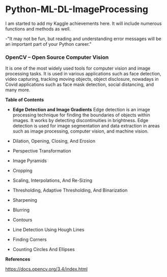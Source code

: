 # Python-ML-DL-ImageProcessing

I am started to add my Kaggle achievements here. It will include numerous functions and methods as well.

-"It may not be fun, but reading and understanding error messages will be an important part of your Python career."


### OpenCV – Open Source Computer Vision

It is one of the most widely used tools for computer vision and image processing tasks. It is used in various applications such as face detection, video capturing, tracking moving objects, object disclosure, nowadays in Covid applications such as face mask detection, social distancing, and many more.

**Table of Contents**
- **Edge Detection and Image Gradients**
   Edge detection is an image processing technique for finding the boundaries of objects within images. It works by detecting discontinuities in brightness. 
   Edge detection is used for image segmentation and data extraction in areas such as image processing, computer vision, and machine vision.

- Dilation, Opening, Closing, And Erosion

- Perspective Transformation

- Image Pyramids

- Cropping

- Scaling, Interpolations, And Re-Sizing

- Thresholding, Adaptive Thresholding, And Binarization

- Sharpening

- Blurring

- Contours

- Line Detection Using Hough Lines

- Finding Corners

- Counting Circles And Ellipses


**References**

https://docs.opencv.org/3.4/index.html
